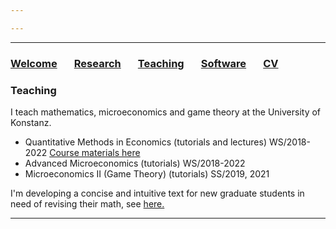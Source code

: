 ```yaml
---

---
```


***

### [Welcome](index.md) &nbsp; &nbsp; &nbsp; [Research](research.md) &nbsp; &nbsp; &nbsp; [Teaching](teaching.md) &nbsp; &nbsp; &nbsp; [Software](software.md) &nbsp; &nbsp; &nbsp; [CV](/cv_alasalmi/cv_juhoalasalmi.pdf)

### Teaching

I teach mathematics, microeconomics and game theory at the University of Konstanz. 

 - Quantitative Methods in Economics (tutorials and lectures) WS/2018-2022 [Course materials here](https://cloud.uni-konstanz.de/index.php/s/W3i6W8CTwHcjyaa)
 - Advanced Microeconomics (tutorials) WS/2018-2022
 - Microeconomics II (Game Theory) (tutorials) SS/2019, 2021

I'm developing a concise and intuitive text for new graduate students in need of revising their math, see [here.](https://cloud.uni-konstanz.de/index.php/s/nSm3TmENpPX3q6C)


***
